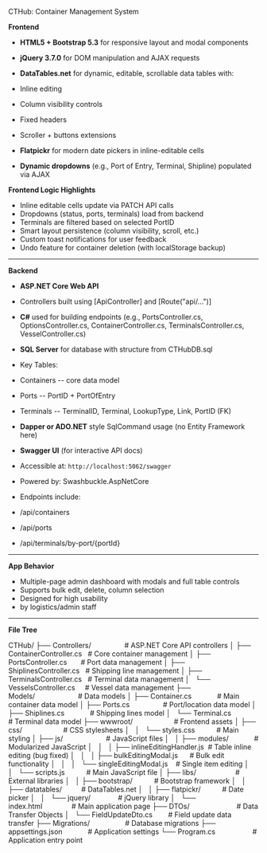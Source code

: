 CTHub: Container Management System

**Frontend**

-   **HTML5 + Bootstrap 5.3** for responsive layout and modal components
-   **jQuery 3.7.0** for DOM manipulation and AJAX requests
-   **DataTables.net** for dynamic, editable, scrollable data tables with:

-   Inline editing
-   Column visibility controls
-   Fixed headers
-   Scroller + buttons extensions

-   **Flatpickr** for modern date pickers in inline-editable cells
-   **Dynamic dropdowns** (e.g., Port of Entry, Terminal, Shipline) populated via AJAX

**Frontend Logic Highlights**

-   Inline editable cells update via PATCH API calls
-   Dropdowns (status, ports, terminals) load from backend
-   Terminals are filtered based on selected PortID
-   Smart layout persistence (column visibility, scroll, etc.)
-   Custom toast notifications for user feedback
-   Undo feature for container deletion (with localStorage backup)

* * * * *

**Backend**

-   **ASP.NET Core Web API**
-   Controllers built using [ApiController] and [Route("api/...")]
-   **C#** used for building endpoints (e.g., PortsController.cs, OptionsController.cs, ContainerController.cs, TerminalsController.cs, VesselController.cs)
-   **SQL Server** for database with structure from CTHubDB.sql

-   Key Tables:

-   Containers -- core data model
-   Ports -- PortID + PortOfEntry
-   Terminals -- TerminalID, Terminal, LookupType, Link, PortID (FK)

-   **Dapper or ADO.NET** style SqlCommand usage (no Entity Framework here)
-   **Swagger UI** (for interactive API docs)

-   Accessible at: `http://localhost:5062/swagger`
-   Powered by: Swashbuckle.AspNetCore

-   Endpoints include:

-   /api/containers
-   /api/ports
-   /api/terminals/by-port/{portId}

* * * * *

**App Behavior**

-   Multiple-page admin dashboard with modals and full table controls
-   Supports bulk edit, delete, column selection
-   Designed for high usability
-   by logistics/admin staff

* * * * *

**File Tree**

CTHub/
├── Controllers/                 # ASP.NET Core API controllers
│ ├── ContainerController.cs   # Core container management
│ ├── PortsController.cs       # Port data management
│ ├── ShiplinesController.cs   # Shipping line management
│ ├── TerminalsController.cs   # Terminal data management
│   └── VesselsController.cs     # Vessel data management
├── Models/                      # Data models
│ ├── Container.cs             # Main container data model
│ ├── Ports.cs                 # Port/location data model
│ ├── Shiplines.cs             # Shipping lines model
│   └── Terminal.cs              # Terminal data model
├── wwwroot/                     # Frontend assets
│ ├── css/                     # CSS stylesheets
│   │   └── styles.css           # Main styling
│ ├── js/                      # JavaScript files
│   │ ├── modules/             # Modularized JavaScript
│   │   │ ├── inlineEditingHandler.js  # Table inline editing (bug fixed)
│   │   │ ├── bulkEditingModal.js      # Bulk edit functionality
│   │   │   └── singleEditingModal.js    # Single item editing
│   │   └── scripts.js           # Main JavaScript file
│ ├── libs/                    # External libraries
│   │ ├── bootstrap/           # Bootstrap framework
│   │ ├── datatables/          # DataTables.net
│   │ ├── flatpickr/           # Date picker
│   │   └── jquery/              # jQuery library
│   └── index.html               # Main application page
├── DTOs/                        # Data Transfer Objects
│   └── FieldUpdateDto.cs        # Field update data transfer
├── Migrations/                  # Database migrations
├── appsettings.json             # Application settings
└── Program.cs                   # Application entry point
